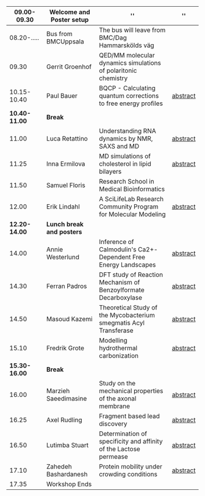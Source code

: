 **09.00-09.30**| **Welcome and Poster setup** | '' | ''
------------|---------------------------|-----------------------|----------
08.20-..... | Bus from BMCUppsala  | The bus will leave from BMC/Dag Hammarskölds väg | 
09.30 | Gerrit Groenhof      | QED/MM molecular dynamics simulations of polaritonic chemistry |
10.15-10.40 | Paul Bauer           | BQCP - Calculating quantum corrections to free energy profiles | [abstract](abstracts/Bauer.md)
**10.40-11.00** | **Break** | | 
11.00| Luca Retattino       | Understanding RNA dynamics by NMR, SAXS and MD | [abstract](abstracts/Rettatino.md)
11.25| Inna Ermilova        | MD simulations of cholesterol in lipid bilayers | [abstract](abstracts/Ermilova.md)
11.50| Samuel Floris        | Research School in Medical Bioinformatics |
12.00| Erik Lindahl         | A SciLifeLab Research Community Program for Molecular Modeling | [abstract](abstracts/Lindahl.md)
**12.20-14.00** | **Lunch break and posters** | | 
14.00| Annie Westerlund     | Inference of Calmodulin's Ca2+-Dependent Free Energy Landscapes | [abstract](abstracts/Westerlund.md)
14.30| Ferran Padros        | DFT study of Reaction Mechanism of Benzoylformate Decarboxylase | [abstract](abstracts/Padros.md)
14.50| Masoud Kazemi        | Theoretical Study of the Mycobacterium smegmatis Acyl Transferase | [abstract](abstracts/Kazemi.md)
15.10| Fredrik Grote        | Modelling hydrothermal carbonization | [abstract](abstracts/Grote.md)
**15.30-16.00** | **Break** | | 
16.00| Marzieh Saeedimasine | Study on the mechanical properties of the axonal membrane | [abstract](abstracts/Saeedimasine.md)
16.25| Axel Rudling         | Fragment based lead discovery | [abstract](abstracts/Rudling.md)
16.50| Lutimba Stuart       | Determination of specificity and affinity of the Lactose permease | [abstract](abstracts/Lutimba.md)
17.10| Zahedeh Bashardanesh | Protein mobility under crowding conditions | [abstract](abstracts/Bashardanesh.md)
17.35| Workshop Ends | | 
